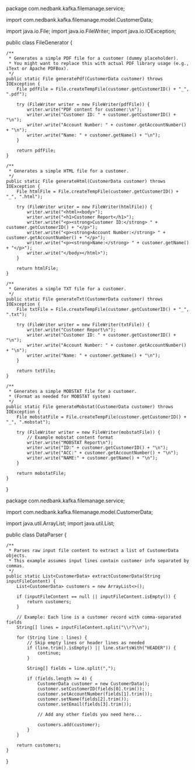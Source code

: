 package com.nedbank.kafka.filemanage.service;

import com.nedbank.kafka.filemanage.model.CustomerData;

import java.io.File;
import java.io.FileWriter;
import java.io.IOException;

public class FileGenerator {

    /**
     * Generates a simple PDF file for a customer (dummy placeholder).
     * You might want to replace this with actual PDF library usage (e.g., iText or Apache PDFBox).
     */
    public static File generatePdf(CustomerData customer) throws IOException {
        File pdfFile = File.createTempFile(customer.getCustomerID() + "_", ".pdf");

        try (FileWriter writer = new FileWriter(pdfFile)) {
            writer.write("PDF content for customer:\n");
            writer.write("Customer ID: " + customer.getCustomerID() + "\n");
            writer.write("Account Number: " + customer.getAccountNumber() + "\n");
            writer.write("Name: " + customer.getName() + "\n");
        }

        return pdfFile;
    }

    /**
     * Generates a simple HTML file for a customer.
     */
    public static File generateHtml(CustomerData customer) throws IOException {
        File htmlFile = File.createTempFile(customer.getCustomerID() + "_", ".html");

        try (FileWriter writer = new FileWriter(htmlFile)) {
            writer.write("<html><body>");
            writer.write("<h1>Customer Report</h1>");
            writer.write("<p><strong>Customer ID:</strong> " + customer.getCustomerID() + "</p>");
            writer.write("<p><strong>Account Number:</strong> " + customer.getAccountNumber() + "</p>");
            writer.write("<p><strong>Name:</strong> " + customer.getName() + "</p>");
            writer.write("</body></html>");
        }

        return htmlFile;
    }

    /**
     * Generates a simple TXT file for a customer.
     */
    public static File generateTxt(CustomerData customer) throws IOException {
        File txtFile = File.createTempFile(customer.getCustomerID() + "_", ".txt");

        try (FileWriter writer = new FileWriter(txtFile)) {
            writer.write("Customer Report\n");
            writer.write("Customer ID: " + customer.getCustomerID() + "\n");
            writer.write("Account Number: " + customer.getAccountNumber() + "\n");
            writer.write("Name: " + customer.getName() + "\n");
        }

        return txtFile;
    }

    /**
     * Generates a simple MOBSTAT file for a customer.
     * (Format as needed for MOBSTAT system)
     */
    public static File generateMobstat(CustomerData customer) throws IOException {
        File mobstatFile = File.createTempFile(customer.getCustomerID() + "_", ".mobstat");

        try (FileWriter writer = new FileWriter(mobstatFile)) {
            // Example mobstat content format
            writer.write("MOBSTAT Report\n");
            writer.write("ID:" + customer.getCustomerID() + "\n");
            writer.write("ACC:" + customer.getAccountNumber() + "\n");
            writer.write("NAME:" + customer.getName() + "\n");
        }

        return mobstatFile;
    }
}

package com.nedbank.kafka.filemanage.service;

import com.nedbank.kafka.filemanage.model.CustomerData;

import java.util.ArrayList;
import java.util.List;

public class DataParser {

    /**
     * Parses raw input file content to extract a list of CustomerData objects.
     * This example assumes input lines contain customer info separated by commas.
     */
    public static List<CustomerData> extractCustomerData(String inputFileContent) {
        List<CustomerData> customers = new ArrayList<>();

        if (inputFileContent == null || inputFileContent.isEmpty()) {
            return customers;
        }

        // Example: Each line is a customer record with comma-separated fields
        String[] lines = inputFileContent.split("\\r?\\n");

        for (String line : lines) {
            // Skip empty lines or header lines as needed
            if (line.trim().isEmpty() || line.startsWith("HEADER")) {
                continue;
            }

            String[] fields = line.split(",");

            if (fields.length >= 4) {
                CustomerData customer = new CustomerData();
                customer.setCustomerID(fields[0].trim());
                customer.setAccountNumber(fields[1].trim());
                customer.setName(fields[2].trim());
                customer.setEmail(fields[3].trim());

                // Add any other fields you need here...

                customers.add(customer);
            }
        }

        return customers;
    }
}
